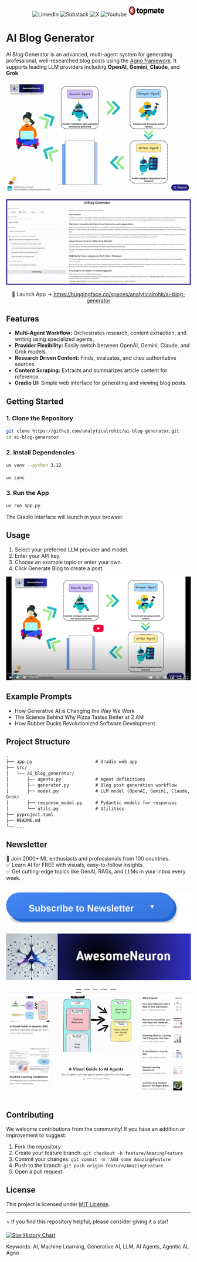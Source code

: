 <p align="center">
  <a href="https://www.linkedin.com/in/analyticalrohit" style="text-decoration:none;">
    <img src="https://img.shields.io/badge/linkedin-%230077B5.svg?style=for-the-badge&logo=linkedin&logoColor=white" alt="LinkedIn">
  </a>
  <a href="https://awesomeneuron.substack.com/" style="text-decoration:none;">
    <img src="https://img.shields.io/badge/Substack-%23006f5c.svg?style=for-the-badge&logo=substack&logoColor=FF6719" alt="Substack">
  </a>
   <a href="https://x.com/_rohit_tiwari_" style="text-decoration:none;">
    <img src="https://img.shields.io/badge/X-%23000000.svg?style=for-the-badge&logo=X&logoColor=white" alt="X">
  </a>
     <a href="https://www.youtube.com/@awesomeneuron?sub_confirmation=1" style="text-decoration:none;">
    <img src="https://img.shields.io/badge/YouTube-%23FF0000.svg?style=for-the-badge&logo=YouTube&logoColor=white" alt="Youtube">
  </a>
     <a href="https://topmate.io/analyticalrohit" style="text-decoration:none;">
    <img src="https://raw.githubusercontent.com/analyticalrohit/analyticalrohit/refs/heads/main/assets/topmate_logo.png" alt="Topmate">
  </a>
</p>

# AI Blog Generator

AI Blog Generator is an advanced, multi-agent system for generating professional, well-researched blog posts using the [Agno framework](https://github.com/agno-agi/agno). It supports leading LLM providers including **OpenAI**, **Gemini**, **Claude**, and **Grok**.

<p align="center">
  <a href="https://awesomeneuron.substack.com/">
    <img src="./assets/multi_agent_blog_generator.gif">
  </a>
</p>
<p align="center">
  <a href="https://awesomeneuron.substack.com/">
    <img src="./assets/multi_agent_blog_generator_usage.gif" />
  </a>
</p>
<p align="center">
  🚀 Launch App &rarr; <a href="https://huggingface.co/spaces/analyticalrohit/ai-blog-generator">https://huggingface.co/spaces/analyticalrohit/ai-blog-generator</a>
</p>

## Features

- **Multi-Agent Workflow:** Orchestrates research, content extraction, and writing using specialized agents.
- **Provider Flexibility:** Easily switch between OpenAI, Gemini, Claude, and Grok models.
- **Research Driven Content:** Finds, evaluates, and cites authoritative sources.
- **Content Scraping:** Extracts and summarizes article content for reference.
- **Gradio UI:** Simple web interface for generating and viewing blog posts.

## Getting Started

### 1. Clone the Repository

```sh
git clone https://github.com/analyticalrohit/ai-blog-generator.git
cd ai-blog-generator
```

### 2. Install Dependencies

```sh
uv venv --python 3.12

uv sync
```

### 3. Run the App

```sh
uv run app.py
```

The Gradio interface will launch in your browser.

## Usage

1. Select your preferred LLM provider and model.
2. Enter your API key.
3. Choose an example topic or enter your own.
4. Click Generate Blog to create a post.

[![Watch on Youtube](./assets/thumbnail_youtube.png)](https://www.youtube.com/watch?v=smzPuZZMBvs)

## Example Prompts

- How Generative AI is Changing the Way We Work
- The Science Behind Why Pizza Tastes Better at 2 AM
- How Rubber Ducks Revolutionized Software Development

## Project Structure

```
.
├── app.py                        # Gradio web app
├── src/
│   └── ai_blog_generator/
│       ├── agents.py             # Agent definitions
│       ├── generator.py          # Blog post generation workflow
│       ├── model.py              # LLM model (OpenAI, Gemini, Claude, Grok)
│       ├── response_model.py     # Pydantic models for responses
│       └── utils.py              # Utilities
├── pyproject.toml
├── README.md
└── ...
```
## Newsletter
<div style="text-align: left;">
📌 Join 2000+ ML enthusiasts and professionals from 100 countries.<br>
✅ Learn AI for FREE with visuals, easy-to-follow insights.<br>
✅ Get cutting-edge topics like GenAI, RAGs, and LLMs in your inbox every week.
</div>
<br>
<div align="center">

[![Subscribe to AwesomeNeuron Newsletter](https://raw.githubusercontent.com/analyticalrohit/analyticalrohit/5ab83e498b11eefe57c91bc4f4cac10414276920/assets/subscribe_button.svg)](https://awesomeneuron.substack.com/)

</div>
<div style="text-align: left;">
    <a href="https://awesomeneuron.substack.com/">
        <img src="https://raw.githubusercontent.com/analyticalrohit/analyticalrohit/refs/heads/main/assets/awesomeneuron_logo.png" alt="AwesomeNeuron Newsletter">
</div>
<p align="center">
  <a href="https://awesomeneuron.substack.com/">
    <img src="https://raw.githubusercontent.com/analyticalrohit/analyticalrohit/refs/heads/main/assets/awesomeneuron_blog.gif" alt="AwesomeNeuron Newsletter">
  </a>
</p>

## Contributing

We welcome contributions from the community! If you have an addition or improvement to suggest:

1. Fork the repository
2. Create your feature branch: `git checkout -b feature/AmazingFeature`
3. Commit your changes: `git commit -m 'Add some AmazingFeature'`
4. Push to the branch: `git push origin feature/AmazingFeature`
5. Open a pull request

## License

This project is licensed under [MIT License](LICENSE).

---

⭐️ If you find this repository helpful, please consider giving it a star!

[![Star History Chart](https://api.star-history.com/svg?repos=analyticalrohit/ai-blog-generator&type=Date)](https://www.star-history.com/#analyticalrohit/ai-blog-generator&Date)

Keywords: AI, Machine Learning, Generative AI, LLM, AI Agents, Agentic AI, Agno
